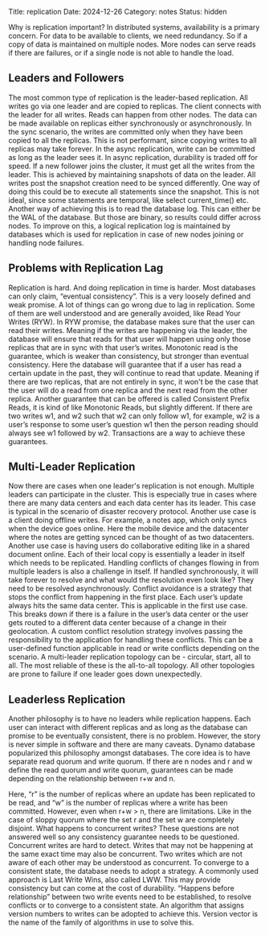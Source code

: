 Title: replication
Date: 2024-12-26
Category: notes
Status: hidden


Why is replication important? In distributed systems, availability is a primary concern. For data to be available to clients, we need redundancy. So if a copy of data is maintained on multiple nodes. More nodes can serve reads if there are failures, or if a single node is not able to handle the load.

## Leaders and Followers

The most common type of replication is the leader-based replication. All writes go via one leader and are copied to replicas. The client connects with the leader for all writes. Reads can happen from other nodes. The data can be made available on replicas either synchronously or asynchronously. In the sync scenario, the writes are committed only when they have been copied to all the replicas. This is not performant, since copying writes to all replicas may take forever. In the async replication, write can be committed as long as the leader sees it. In async replication, durability is traded off for speed. If a new follower joins the cluster, it must get all the writes from the leader. This is achieved by maintaining snapshots of data on the leader. All writes post the snapshot creation need to be synced differently. One way of doing this could be to execute all statements since the snapshot. This is not ideal, since some statements are temporal, like select current_time() etc. Another way of achieving this is to read the database log. This can either be the WAL of the database. But those are binary, so results could differ across nodes. To improve on this, a logical replication log is maintained by databases which is used for replication in case of new nodes joining or handling node failures.

## Problems with Replication Lag

Replication is hard. And doing replication in time is harder. Most databases can only claim, “eventual consistency”. This is a very loosely defined and weak promise. A lot of things can go wrong due to lag in replication. Some of them are well understood and are generally avoided, like Read Your Writes (RYW). In RYW promise, the database makes sure that the user can read their writes. Meaning if the writes are happening via the leader, the database will ensure that reads for that user will happen using only those replicas that are in sync with that user’s writes. Monotonic read is the guarantee, which is weaker than consistency, but stronger than eventual consistency. Here the database will guarantee that if a user has read a certain update in the past, they will continue to read that update. Meaning if there are two replicas, that are not entirely in sync, it won't be the case that the user will do a read from one replica and the next read from the other replica. Another guarantee that can be offered is called Consistent Prefix Reads, it is kind of like Monotonic Reads, but slightly different. If there are two writes w1, and w2 such that w2 can only follow w1, for example, w2 is a user’s response to some user’s question w1 then the person reading should always see w1 followed by w2. Transactions are a way to achieve these guarantees.

## Multi-Leader Replication

Now there are cases when one leader's replication is not enough. Multiple leaders can participate in the cluster. This is especially true in cases where there are many data centers and each data center has its leader. This case is typical in the scenario of disaster recovery protocol. Another use case is a client doing offline writes. For example, a notes app, which only syncs when the device goes online. Here the mobile device and the datacenter where the notes are getting synced can be thought of as two datacenters. Another use case is having users do collaborative editing like in a shared document online. Each of their local copy is essentially a leader in itself which needs to be replicated. Handling conflicts of changes flowing in from multiple leaders is also a challenge in itself. If handled synchronously, it will take forever to resolve and what would the resolution even look like? They need to be resolved asynchronously. Conflict avoidance is a strategy that stops the conflict from happening in the first place. Each user’s update always hits the same data center. This is applicable in the first use case. This breaks down if there is a failure in the user’s data center or the user gets routed to a different data center because of a change in their geolocation. A custom conflict resolution strategy involves passing the responsibility to the application for handling these conflicts. This can be a user-defined function applicable in read or write conflicts depending on the scenario. A multi-leader replication topology can be - circular, start, all to all. The most reliable of these is the all-to-all topology. All other topologies are prone to failure if one leader goes down unexpectedly. 

## Leaderless Replication

Another philosophy is to have no leaders while replication happens. Each user can interact with different replicas and as long as the database can promise to be eventually consistent, there is no problem. However, the story is never simple in software and there are many caveats. Dynamo database popularized this philosophy amongst databases. The core idea is to have separate read quorum and write quorum. If there are n nodes and r and w define the read quorum and write quorum, guarantees can be made depending on the relationship between r+w and n. 

Here, “r” is the number of replicas where an update has been replicated to be read, and “w” is the number of replicas where a write has been committed. However, even when r+w > n, there are limitations. Like in the case of sloppy quorum where the set r and the set w are completely disjoint. What happens to concurrent writes? These questions are not answered well so any consistency guarantee needs to be questioned. 
Concurrent writes are hard to detect. Writes that may not be happening at the same exact time may also be concurrent. Two writes which are not aware of each other may be understood as concurrent. To converge to a consistent state, the database needs to adopt a strategy. A commonly used approach is Last Write Wins, also called LWW. This may provide consistency but can come at the cost of durability. “Happens before relationship” between two write events need to be established, to resolve conflicts or to converge to a consistent state. An algorithm that assigns version numbers to writes can be adopted to achieve this. Version vector is the name of the family of algorithms in use to solve this.



